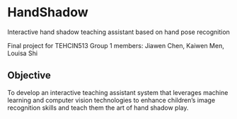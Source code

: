 # HandShadow
Interactive hand shadow teaching assistant based on hand pose recognition

Final project for TEHCIN513
Group 1 members: Jiawen Chen, Kaiwen Men, Louisa Shi

## Objective

To develop an interactive teaching assistant system that leverages machine learning and computer vision technologies to enhance children’s image recognition skills and teach them the art of hand shadow play.
